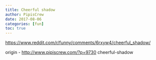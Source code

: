 ```yaml
---
title: Cheerful shadow
author: PipisCrew
date: 2017-08-06
categories: [fun]
toc: true
---
```


https://www.reddit.com/r/funny/comments/6rxyw4/cheerful_shadow/

origin - http://www.pipiscrew.com/?p=9730 cheerful-shadow
